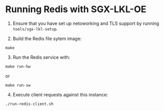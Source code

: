 Running Redis with SGX-LKL-OE
=============================

1. Ensure that you have set up netoworking and TLS support by running `tools/sgx-lkl-setup`.

2. Build the Redis file sytem image:

```
make
```

3. Run the Redis service with:

```
make run-hw
```

or 

```
make run-sw
```

4. Execute client requests against this instance:

```
./run-redis-client.sh
```
